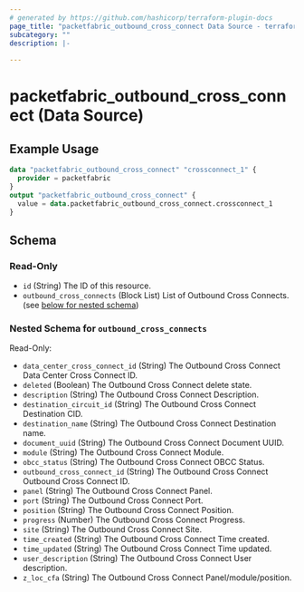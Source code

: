 ```yaml
---
# generated by https://github.com/hashicorp/terraform-plugin-docs
page_title: "packetfabric_outbound_cross_connect Data Source - terraform-provider-packetfabric"
subcategory: ""
description: |-
  
---
```


# packetfabric_outbound_cross_connect (Data Source)



## Example Usage

```terraform
data "packetfabric_outbound_cross_connect" "crossconnect_1" {
  provider = packetfabric
}
output "packetfabric_outbound_cross_connect" {
  value = data.packetfabric_outbound_cross_connect.crossconnect_1
}
```

<!-- schema generated by tfplugindocs -->
## Schema

### Read-Only

- `id` (String) The ID of this resource.
- `outbound_cross_connects` (Block List) List of Outbound Cross Connects. (see [below for nested schema](#nestedblock--outbound_cross_connects))

<a id="nestedblock--outbound_cross_connects"></a>
### Nested Schema for `outbound_cross_connects`

Read-Only:

- `data_center_cross_connect_id` (String) The Outbound Cross Connect Data Center Cross Connect ID.
- `deleted` (Boolean) The Outbound Cross Connect delete state.
- `description` (String) The Outbound Cross Connect Description.
- `destination_circuit_id` (String) The Outbound Cross Connect Destination CID.
- `destination_name` (String) The Outbound Cross Connect Destination name.
- `document_uuid` (String) The Outbound Cross Connect Document UUID.
- `module` (String) The Outbound Cross Connect Module.
- `obcc_status` (String) The Outbound Cross Connect OBCC Status.
- `outbound_cross_connect_id` (String) The Outbound Cross Connect Outbound Cross Connect ID.
- `panel` (String) The Outbound Cross Connect Panel.
- `port` (String) The Outbound Cross Connect Port.
- `position` (String) The Outbound Cross Connect Position.
- `progress` (Number) The Outbound Cross Connect Progress.
- `site` (String) The Outbound Cross Connect Site.
- `time_created` (String) The Outbound Cross Connect Time created.
- `time_updated` (String) The Outbound Cross Connect Time updated.
- `user_description` (String) The Outbound Cross Connect User description.
- `z_loc_cfa` (String) The Outbound Cross Connect Panel/module/position.


